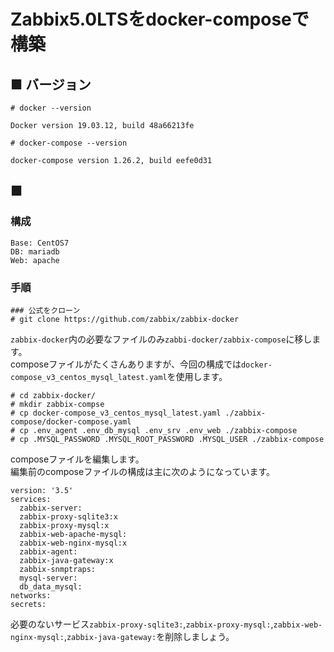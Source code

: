 # Zabbix5.0LTSをdocker-composeで構築
## ■ バージョン
```
# docker --version
```
```
Docker version 19.03.12, build 48a66213fe
```
```
# docker-compose --version
```
```
docker-compose version 1.26.2, build eefe0d31
```
## ■ 
### 構成
```
Base: CentOS7
DB: mariadb
Web: apache
```
### 手順
```
### 公式をクローン
# git clone https://github.com/zabbix/zabbix-docker
```
`zabbix-docker`内の必要なファイルのみ`zabbi-docker/zabbix-compose`に移します。  
composeファイルがたくさんありますが、今回の構成では`docker-compose_v3_centos_mysql_latest.yaml`を使用します。
```
# cd zabbix-docker/
# mkdir zabbix-compse
# cp docker-compose_v3_centos_mysql_latest.yaml ./zabbix-compose/docker-compose.yaml
# cp .env_agent .env_db_mysql .env_srv .env_web ./zabbix-compose
# cp .MYSQL_PASSWORD .MYSQL_ROOT_PASSWORD .MYSQL_USER ./zabbix-compose
```
composeファイルを編集します。  
編集前のcomposeファイルの構成は主に次のようになっています。
```
version: '3.5'
services:
  zabbix-server:
  zabbix-proxy-sqlite3:x
  zabbix-proxy-mysql:x
  zabbix-web-apache-mysql:
  zabbix-web-nginx-mysql:x
  zabbix-agent:
  zabbix-java-gateway:x
  zabbix-snmptraps:
  mysql-server:
  db_data_mysql:
networks:
secrets:
```
必要のないサービス`zabbix-proxy-sqlite3:`,`zabbix-proxy-mysql:`,`zabbix-web-nginx-mysql:`,`zabbix-java-gateway:`を削除しましょう。
